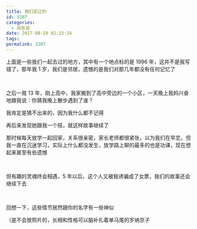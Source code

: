 ```yaml
---
title: 我们走过的
id: 3207
categories:
  - 闲言语
date: 2017-08-28 02:23:24
tags:
permalink: 3207 
---
```



<style>
    #love-map {
        width: 100%;
    }

    #love-time {
        text-align: center;
        margin-bottom: 20px;
        font-size: 14px;
        color: #EF9A9A;
        display: none;
    }
</style>

<div id="love-time">这是我们共同度过的第<span></span></div>
<div id="love-map"></div>

上面是一些我们一起去过的地方，其中有一个地点标的是 1996 年，这并不是我写错了，那年我 1 岁，我们是邻居，遗憾的是我们对那几年都没有任何记忆了<!--more-->

&nbsp;

之后一晃 13 年，刚上高中，我家搬到了高中旁边的一个小区，一天晚上我妈兴奋地跟我说：你猜我晚上散步遇到了谁？

我肯定是猜不出来的，因为我什么都不记得

再后来发现她跟我一个班，就这样故事继续了

那时候每天放学一起回家，关系很亲密，家长老师都很紧张，以为我们在早恋，但我一直在沉迷学习，实际上什么都没发生，放学路上聊的最多的也是功课，现在想起来甚至有些遗憾

&nbsp;

但有趣的灵魂终会相遇，5 年以后，这个人又被我诱骗成了女票，我们的故事还会继续下去

&nbsp;

回想一下，这些情节居然跟你的名字有一些神似

（是不会放照片的，长相和性格可以脑补扎着单马尾的岁纳京子

<script>
    $('#love-time').show();
    function love_time() {
        window.setTimeout(function () {
            love_time();
        }, 1000);
        var BirthDay = new Date("5/11/2017 00:00:00");
        var today = new Date();
        var timeold = (today.getTime() - BirthDay.getTime());
        var msPerDay = 24 * 60 * 60 * 1000;
        var e_daysold = timeold / msPerDay;
        var daysold = Math.floor(e_daysold);
        var e_hrsold = (e_daysold - daysold) * 24;
        var hrsold = Math.floor(e_hrsold);
        var e_minsold = (e_hrsold - hrsold) * 60;
        var minsold = Math.floor((e_hrsold - hrsold) * 60);
        var seconds = Math.floor((e_minsold - minsold) * 60);
        $('#love-time span').html(daysold + "天" + hrsold + "小时" + minsold + "分" + seconds + "秒");
    }
    love_time();
    function myEcharts() {
        $('#love-map').height($('#love-map').width() * 0.8)
        var myChart = echarts.init(document.getElementById("love-map"));
        var app = {};
        option = null;
        var data = [
                {name: '临沂', value: '1996'},
                {name: '武汉', value: '2015.12'},
                {name: '杭州', value: '2017.01'},
                {name: '上海', value: '2017.02'},
                {name: '昆明', value: '2017.05'},
                {name: '大理', value: '2017.05'},
                {name: '济南', value: '2017.05'}
        ];
        var geoCoordMap = {
            '临沂':[118.35,35.05],
            '武汉':[114.31,30.52],
            '杭州':[120.19,30.26],
            '上海':[121.48,31.22],
            '昆明':[102.73,25.04],
            '大理':[100.225668,25.589449],
            '济南':[117,36.65]
        };
        var convertData = function (data) {
            var res = [];
            for (var i = 0; i < data.length; i++) {
                var geoCoord = geoCoordMap[data[i].name];
                if (geoCoord) {
                    res.push({
                        name: data[i].name,
                        value: geoCoord.concat(data[i].value)
                    });
                }
            }
            return res;
        };
        option = {
            backgroundColor: '#A7B1CA',
            geo: {
                map: 'china',
                label: {
                    emphasis: {
                        show: false
                    }
                },
                roam: false,
                itemStyle: {
                    normal: {
                        areaColor: '#fff',
                        borderColor: '#C9CED9'
                    },
                    emphasis: {
                        areaColor: '#DFE0E3'
                    }
                }
            },
            tooltip: {
                trigger: 'item',
                formatter: function (params) {
                    return params.name + ' - ' + params.value[2];
                }
            },
            series : [
                {
                    type: 'effectScatter',
                    coordinateSystem: 'geo',
                    data: convertData(data),
                    symbolSize: 8,
                    showEffectOn: 'render',
                    rippleEffect: {
                        brushType: 'stroke'
                    },
                    hoverAnimation: true,
                    label: {
                        normal: {
                            formatter: '{b}',
                            position: 'right',
                            fontSize: 14,
                            show: true
                        }
                    },
                    itemStyle: {
                        normal: {
                            color: '#FD8888',
                            // shadowBlur: 10,
                            // shadowColor: '#333'
                        }
                    }
                }
            ]
        };
        myChart.setOption(option, true);
    }
    if (!window.echarts) {
        $.getScript('https://cdn.bootcss.com/echarts/3.8.5/echarts.min.js', function () {
            $.getScript('https://cdn.jsdelivr.net/npm/echarts@3.8.5/map/js/china.js', function () {
                myEcharts();
            });
        });
    }
    else {
        myEcharts();
    }
</script>
